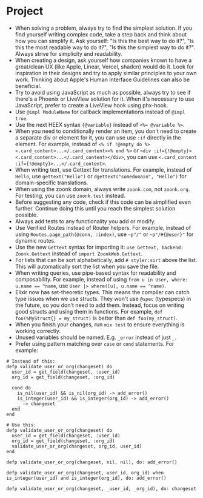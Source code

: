 # Project

- When solving a problem, always try to find the simplest solution. If you find yourself writing complex code, take a step back and think about how you can simplify it. Ask yourself: "Is this the best way to do it?", "Is this the most readable way to do it?", "Is this the simplest way to do it?". Always strive for simplicity and readability.
- When creating a design, ask yourself how companies known to have a great/clean UX (like Apple, Linear, Vercel, shadcn) would do it. Look for inspiration in their designs and try to apply similar principles to your own work. Thinking about Apple's Human Interface Guidelines can also be beneficial.
- Try to avoid using JavaScript as much as possible, always try to see if there's a Phoenix or LiveView solution for it. When it's necessary to use JavaScript, prefer to create a LiveView hook using phx-hook.
- Use `@impl ModuleName` for callback implementations instead of `@impl true`.
- Use the next HEEX syntax `{@variable}` instead of `<%= @variable %>`.
- When you need to conditionally render an item, you don't need to create a separate div or element for it, you can use use `:if` directly in the element. For example, instead of `<% if !@empty do %><.card_content>...</.card_content><% end %>` or `<div :if={!@empty}><.card_content>...</.card_content></div>`, you can use `<.card_content :if={!@empty}>...</.card_content>`.
- When writing text, use Gettext for translations. For example, instead of `Hello`, use `gettext("Hello")` or `dgettext("somedomain", "Hello")` for domain-specific translations.
- When using the zoonk domain, always write `zoonk.com`, not `zoonk.org`. For testing, you can use `zoonk.test` instead.
- Before suggesting any code, check if this code can be simplified even further. Continue doing this until you reach the simplest solution possible.
- Always add tests to any functionality you add or modify.
- Use Verified Routes instead of Router helpers. For example, instead of using `Routes.page_path(@conn, :index)`, use `~p"/"` or `~p"/#{@user}"` for dynamic routes.
- Use the new `Gettext` syntax for importing it: `use Gettext, backend: Zoonk.Gettext` instead of `import ZoonkWeb.Gettext`.
- For lists that can be sort alphabetically, add `# styler:sort` above the list. This will automatically sort the list when you save the file.
- When writing queries, use pipe-based syntax for readability and composability. For example, instead of using `from u in User, where: u.name == ^name`, use `User |> where([u], u.name == ^name)`.
- Elixir now has set-theoretic types. This means the compiler can catch type issues when we use structs. They won't use `@spec` (typespecs) in the future, so you don't need to add them. Instead, focus on writing good structs and using them in functions. For example, `def foo(%MyStruct{} = my_struct)` is better than `def foo(my_struct)`.
- When you finish your changes, run `mix test` to ensure everything is working correctly.
- Unused variables should be named. E.g. `_error` instead of just `_`.
- Prefer using pattern matching over `case` or `cond` statements. For example:

```
# Instead of this:
defp validate_user_or_org(changeset) do
  user_id = get_field(changeset, :user_id)
  org_id = get_field(changeset, :org_id)

  cond do
    is_nil(user_id) && is_nil(org_id) -> add_error()
    is_integer(user_id) && is_integer(org_id) -> add_error()
    _ -> changeset
  end
end

# Use this:
defp validate_user_or_org(changeset) do
  user_id = get_field(changeset, :user_id)
  org_id = get_field(changeset, :org_id)
  validate_user_or_org(changeset, org_id, user_id)
end

defp validate_user_or_org(changeset, nil, nil), do: add_error()

defp validate_user_or_org(changeset, user_id, org_id) when is_integer(user_id) and is_integer(org_id), do: add_error()

defp validate_user_or_org(changeset, _user_id, _org_id), do: changeset
```
